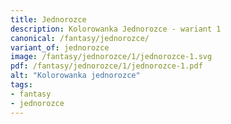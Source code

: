 ```yaml
---
title: Jednorozce
description: Kolorowanka Jednorozce - wariant 1
canonical: /fantasy/jednorozce/
variant_of: jednorozce
image: /fantasy/jednorozce/1/jednorozce-1.svg
pdf: /fantasy/jednorozce/1/jednorozce-1.pdf
alt: "Kolorowanka jednorozce"
tags:
- fantasy
- jednorozce
---
```

